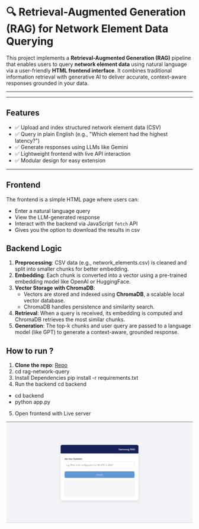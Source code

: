 # 🔍 Retrieval-Augmented Generation (RAG) for Network Element Data Querying

This project implements a **Retrieval-Augmented Generation (RAG)** pipeline that enables users to query **network element data** using natural language via a user-friendly **HTML frontend interface**. It combines traditional information retrieval with generative AI to deliver accurate, context-aware responses grounded in your data.

---


---

##  Features

- ✅ Upload and index structured network element data (CSV)
- ✅ Query in plain English (e.g., "Which element had the highest latency?")
- ✅ Generate responses using LLMs like Gemini
- ✅ Lightweight frontend with live API interaction
- ✅ Modular design for easy extension

---

##  Frontend

The frontend is a simple HTML page where users can:

- Enter a natural language query
- View the LLM-generated response
- Interact with the backend via JavaScript `fetch` API
- Gives you the option to download the results in csv

##  Backend Logic

1. **Preprocessing**: CSV data (e.g., network_elements.csv) is cleaned and split into smaller chunks for better embedding.
2. **Embedding**: Each chunk is converted into a vector using a pre-trained embedding model like OpenAI or HuggingFace.
3. **Vector Storage with ChromaDB**:
   - Vectors are stored and indexed using **ChromaDB**, a scalable local vector database.
   - ChromaDB handles persistence and similarity search.
4. **Retrieval**: When a query is received, its embedding is computed and ChromaDB retrieves the most similar chunks.
5. **Generation**: The top-k chunks and user query are passed to a language model (like GPT) to generate a context-aware, grounded response.

## How to run ?
1. **Clone the repo**: [Repo](https://github.com/Akshatkhurana/RAG-Pipeline?tab=readme-ov-file#backend-logic)
2. cd rag-network-query
3. Install Dependencies pip install -r requirements.txt
4. Run the backend cd backend 
- cd backend
- python app.py
5. Open frontend with Live server

![alt text](image.png)
